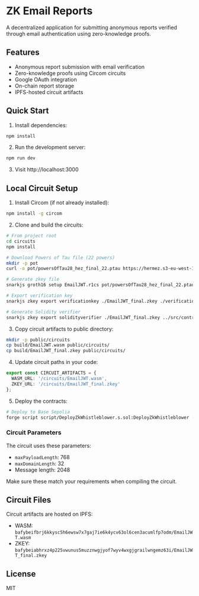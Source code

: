# ZK Email Reports

A decentralized application for submitting anonymous reports verified through email authentication using zero-knowledge proofs.

## Features

- Anonymous report submission with email verification
- Zero-knowledge proofs using Circom circuits
- Google OAuth integration
- On-chain report storage
- IPFS-hosted circuit artifacts

## Quick Start

1. Install dependencies:
```bash
npm install
```

2. Run the development server:
```bash
npm run dev
```

3. Visit http://localhost:3000

## Local Circuit Setup

1. Install Circom (if not already installed):
```bash
npm install -g circom
```

2. Clone and build the circuits:
```bash
# From project root
cd circuits
npm install

# Download Powers of Tau file (22 powers)
mkdir -p pot
curl -o pot/powersOfTau28_hez_final_22.ptau https://hermez.s3-eu-west-1.amazonaws.com/powersOfTau28_hez_final_22.ptau

# Generate zkey file
snarkjs groth16 setup EmailJWT.r1cs pot/powersOfTau28_hez_final_22.ptau EmailJWT_final.zkey

# Export verification key
snarkjs zkey export verificationkey ./EmailJWT_final.zkey ./verification_key.json

# Generate Solidity verifier
snarkjs zkey export solidityverifier ./EmailJWT_final.zkey ../src/contracts/JwtGroth16Verifier.sol
```

3. Copy circuit artifacts to public directory:
```bash
mkdir -p public/circuits
cp build/EmailJWT.wasm public/circuits/
cp build/EmailJWT_final.zkey public/circuits/
```

4. Update circuit paths in your code:

```typescript:frontend/src/config/circuits.ts
export const CIRCUIT_ARTIFACTS = {
  WASM_URL: '/circuits/EmailJWT.wasm',
  ZKEY_URL: '/circuits/EmailJWT_final.zkey'
};
```

5. Deploy the contracts:
```bash
# Deploy to Base Sepolia
forge script script/DeployZkWhistleblower.s.sol:DeployZkWhistleblower --rpc-url https://sepolia.base.org --broadcast --verify
```

### Circuit Parameters

The circuit uses these parameters:
- `maxPayloadLength`: 768
- `maxDomainLength`: 32
- Message length: 2048

Make sure these match your requirements when compiling the circuit.

## Circuit Files

Circuit artifacts are hosted on IPFS:
- WASM: `bafybeifbrj6kkysc5h6ewsw7x7gaj7ie6k4ycv63ol6cen3acumlfp7odm/EmailJWT.wasm`
- ZKEY: `bafybeiabhrxz4p225vwunus5muzznwgjyof7wyv4wxgjgrailwngemz63i/EmailJWT_final.zkey`


## License

MIT
